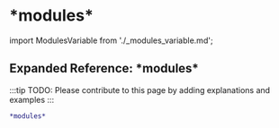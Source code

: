 # \*modules\*

import ModulesVariable from './_modules_variable.md';

<ModulesVariable />

## Expanded Reference: \*modules\*

:::tip
TODO: Please contribute to this page by adding explanations and examples
:::

```lisp
*modules*
```
